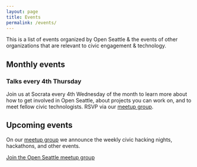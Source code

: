 ```yaml
---
layout: page
title: Events
permalink: /events/
---
```


This is a list of events organized by Open Seattle & the events of other organizations that are relevant to civic engagement & technology.

## Monthly events

### Talks every 4th Thursday

Join us at Socrata every 4th Wednesday of the month to learn more about how to get involved in Open Seattle, about projects you can work on, and to meet fellow civic technologists. RSVP via our [meetup group](http://meetup.com/openseattle).

## Upcoming events

On our [meetup group](http://meetup.com/openseattle) we announce the weekly civic hacking nights, hackathons, and other events.

<p><a href="http://meetup.com/openseattle" class="button" target="_blank">Join the Open Seattle meetup group</a></p>

